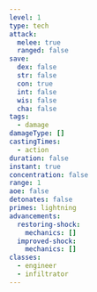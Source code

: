 ```yaml
---
level: 1
type: tech
attack:
  melee: true
  ranged: false
save:
  dex: false
  str: false
  con: true
  int: false
  wis: false
  cha: false
tags:
  - damage
damageType: []
castingTimes:
  - action
duration: false
instant: true
concentration: false
range: 1
aoe: false
detonates: false
primes: lightning
advancements:
  restoring-shock:
    mechanics: []
  improved-shock:
    mechanics: []
classes:
  - engineer
  - infiltrator
---
```

